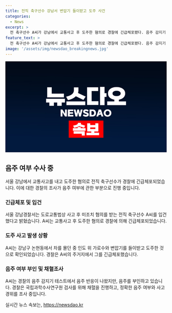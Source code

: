 ```yaml
---
title: 전직 축구선수 강남서 변압기 들이받고 도주 사건
categories:
  - News
excerpt: >
  전 축구선수 A씨가 강남에서 교통사고 후 도주한 혐의로 경찰에 긴급체포됐다. 음주 감지기 테스트에서 음주 반응이 나왔지만 A씨는 음주 혐의를 부인 중. 경찰은 국립과학수사연구원에 검사를 의뢰하고, 사고 경위를 조사 중이다.
feature_text: >
  전 축구선수 A씨가 강남에서 교통사고 후 도주한 혐의로 경찰에 긴급체포됐다. 음주 감지기 테스트에서 음주 반응이 나왔지만 A씨는 음주 혐의를 부인 중. 경찰은 국립과학수사연구원에 검사를 의뢰하고, 사고 경위를 조사 중이다.
image: '/assets/img/newsdao_breakingnews.jpg'
---
```


<p><img src="/assets/img/newsdao_breakingnews.jpg" alt="pcversion 속보" /></p>

<h2 data-ke-size="size26">음주 여부 수사 중</h2>

<p data-ke-size="size16">서울 강남에서 교통사고를 내고 도주한 혐의로 전직 축구선수가 경찰에 긴급체포되었습니다. 이에 대한 경찰의 조사가 음주 여부에 관한 부분으로 진행 중입니다.</p>

<h3>긴급체포 및 입건</h3>

<p data-ke-size="size16">서울 강남경찰서는 도로교통법상 사고 후 미조치 혐의를 받는 전직 축구선수 A씨를 입건했다고 밝혔습니다. A씨는 교통사고 후 도주한 혐의로 경찰에 의해 긴급체포되었습니다.</p>

<h3>도주 사고 발생 상황</h3>

<p data-ke-size="size16">A씨는 강남구 논현동에서 차를 몰던 중 인도 위 가로수와 변압기를 들이받고 도주한 것으로 확인되었습니다. 경찰은 A씨의 주거지에서 그를 긴급체포했습니다.</p>

<h3>음주 여부 부인 및 채혈조사</h3>

<p data-ke-size="size16">A씨는 경찰의 음주 감지기 테스트에서 음주 반응이 나왔지만, 음주를 부인하고 있습니다. 경찰은 국립과학수사연구원 검사를 위해 채혈을 진행하고, 정확한 음주 여부와 사고 경위를 조사 중입니다.</p>
실시간 뉴스 속보는, <a href="https://newsdao.kr" rel="dofollow">https://newsdao.kr</a>


